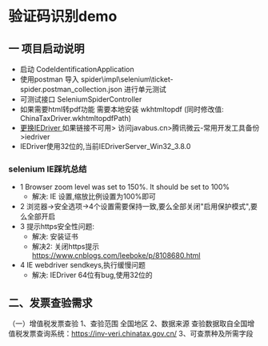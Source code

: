 # 验证码识别demo

## 一 项目启动说明
* 启动 CodeIdentificationApplication
* 使用postman 导入 spider\impl\selenium\ticket-spider.postman_collection.json 进行单元测试
* 可测试接口 SeleniumSpiderController
* 如果需要html转pdf功能 需要本地安装 wkhtmltopdf (同时修改值: ChinaTaxDriver.wkhtmltopdfPath)
* [更换IEDriver ](https://share.weiyun.com/5SDdsAZ) 如果链接不可用> 访问javabus.cn>腾讯微云-常用开发工具备份>iedriver
* IEDriver使用32位的,当前IEDriverServer_Win32_3.8.0

###  selenium IE踩坑总结
* 1 Browser zoom level was set to 150%. It should be set to 100%
   * 解决: IE 设置,缩放比例设置为100%即可
* 2 浏览器->安全选项->4个设置需要保持一致,要么全部关闭"启用保护模式",要么全部开启
* 3 提示https安全性问题:
   * 解决: 安装证书
   * 解决2: 关闭https提示  https://www.cnblogs.com/leeboke/p/8108680.html
* 4 IE webdriver sendkeys,执行缓慢问题
    * 解决: IEDriver 64位有bug,使用32位的
    
    
## 二、发票查验需求
（一）增值税发票查验
1、查验范围
        全国地区
2、数据来源
        查验数据取自全国增值税发票查询系统：https://inv-veri.chinatax.gov.cn/
3、可查票种及所需字段

